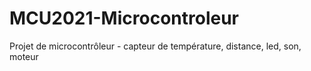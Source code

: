 # MCU2021-Microcontroleur
Projet de microcontrôleur -  capteur de température, distance, led, son, moteur
